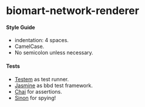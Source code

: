 biomart-network-renderer
========================


#### Style Guide   
+ indentation: 4 spaces.
+ CamelCase.
+ No semicolon unless necessary.


#### Tests 
+ [Testem](https://github.com/airportyh/testem) as test runner.
+ [Jasmine](http://pivotal.github.io/jasmine/) as bbd test framework.
+ [Chai](http://chaijs.com/) for assertions.
+ [Sinon](http://sinonjs.org/) for spying!
